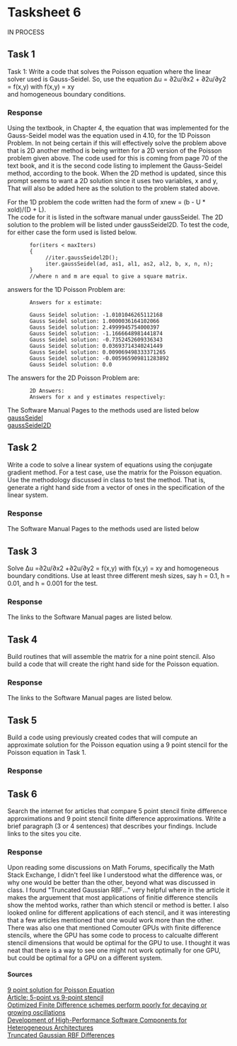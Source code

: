 # Tasksheet 6
 
 IN PROCESS
 
## Task 1
Task 1: Write a code that solves the Poisson equation where the linear solver used is Gauss-Seidel. So, use the equation
Δu = ∂2u/∂x2 + ∂2u/∂y2 = f(x,y) with f(x,y) = xy       
and homogeneous boundary conditions.

### Response
Using the textbook, in Chapter 4, the equation that was implemented for the Gauss-Seidel model was the equation used in 4.10, for the 1D Poisson Problem. In not being certain if this will effectively solve the problem above that is 2D another method is being written for a 2D version of the Poisson problem given above. The code used for this is coming from page 70 of the text book, and it is the second code listing to implement the Gauss-Seidel method, according to the book. When the 2D method is updated, since this prompt seems to want a 2D solution since it uses two variables, x and y, That will also be added here as the solution to the problem stated above.        
          
For the 1D problem the code written had the form of xnew = (b - U * xold)/(D + L).      
The code for it is listed in the software manual under gaussSeidel. The 2D solution to the problem will be listed under gaussSeidel2D. To test the code, for either case the form used is listed below.
           
           for(iters < maxIters)
           {
                //iter.gaussSeidel2D();
                iter.gaussSeidel(ad, as1, al1, as2, al2, b, x, n, n);
           }
           //where n and m are equal to give a square matrix.

answers for the 1D Poisson Problem are:
           
           Answers for x estimate:
           
           Gauss Seidel solution: -1.0101046265112168 
           Gauss Seidel solution: 1.0000036164102066 
           Gauss Seidel solution: 2.4999945754000397 
           Gauss Seidel solution: -1.1666648981441874 
           Gauss Seidel solution: -0.7352452609336343 
           Gauss Seidel solution: 0.03693714340241449 
           Gauss Seidel solution: 0.009069498333371265 
           Gauss Seidel solution: -0.005965909811283892 
           Gauss Seidel solution: 0.0 
           

The answers for the 2D Poisson Problem are:
           
           2D Answers:
           Answers for x and y estimates respectively:
           
           
           
           

        
The Software Manual Pages to the methods used are listed below           
[gaussSeidel]()            
[gaussSeidel2D]()

## Task 2
Write a code to solve a linear system of equations using the conjugate gradient method. For a test case, use the matrix for the Poisson equation. Use the methodology discussed in class to test the method. That is, generate a right hand side from a vector of ones in the specification of the linear system.

### Response
    

The Software Manual Pages to the methods used are listed below           
[]()
[]()
[]()

## Task 3
Solve Δu =∂2u/∂x2 +∂2u/∂y2 = f(x,y) with f(x,y) = xy and homogeneous boundary conditions. Use at least three different mesh sizes, say h = 0.1, h = 0.01, and h = 0.001 for the test.
### Response   

    
The links to the Software Manual pages are listed below.        
[]()
[]()
[]()

## Task 4
Build routines that will assemble the matrix for a nine point stencil. Also build a code that will create the right hand side for the Poisson equation.

### Response


The links to the Software Manual pages are listed below.        
[]()
[]()
[]()

## Task 5
Build a code using previously created codes that will compute an approximate solution for the Poisson equation using a 9 point stencil for the Poisson equation in Task 1.

### Response



## Task 6
Search the internet for articles that compare 5 point stencil finite difference approximations and 9 point stencil finite difference approximations. Write a brief paragraph (3 or 4 sentences) that describes your findings. Include links to the sites you cite.

### Response
Upon reading some discussions on Math Forums, specifically the Math Stack Exchange, I didn't feel like I understood what the difference was, or why one would be better than the other, beyond what was discussed in class. I found "Truncated Gaussian RBF..." very helpful where in the article it makes the arguement that most applications of finitie difference stencils show the mehtod works, rather than which stencil or method is better. I also looked online for different applications of each stencil, and it was interesting that a few articles mentioned that one would work more than the other. There was also one that mentioned Comouter GPUs with finite difference stencils, where the GPU has some code to process to calcualte different stencil dimensions that would be optimal for the GPU to use. I thought it was neat that there is a way to see one might not work optimally for one GPU, but could be optimal for a GPU on a different system. 

#### Sources
[9 point solution for Poisson Equation](https://pdf.sciencedirectassets.com/271503/1-s2.0-S0898122199X00010/1-s2.0-0898122175900358/main.pdf?X-Amz-Security-Token=IQoJb3JpZ2luX2VjEFQaCXVzLWVhc3QtMSJHMEUCICrlQjEWON2asLY%2FbTZLKRE2IU7JlvNEL3K70iDG4emiAiEAwRguXVHV2DqoV%2B12HPrNV7utLZZgS8DdAdDOik2m3rEqtAMITRACGgwwNTkwMDM1NDY4NjUiDBFNrcRbB2lJcSQ1hSqRA413n9TOlfoZLImy8%2FywZe7ScwMRaFuNZX7hmxdl3JDhtmsgyoo5%2FWvOTtMnMBjvGnNnAaPhhQL9%2FCaIZm3VewU84P0kdDRp7XcmxUyFZHUftTiv0IjEyxRYkPZ5wCaZkEIIQ1CjeLXWBwBDWb2Y%2FKVzNEQSZBG0JPRLCRuDQsZrYkAiTVDehV5Hxw%2FGPYpxlCl8TtW9nldiAEN32rb5pcUJamzs58U0HPzCYEYdaeaGAvOGwpEuuHV2bGJFIxy7VNIbox3nB6M%2B2YZkKztYaaPWNfCOH7CFqvcmHdfDVATjSzujAnKqmsFssrH5JLvW4tYTTAE31kMqg9ePdWXUaIqcg4FLfX2gPx%2BszlQKIn20dzJFn9AdfOzTcvfcZCw%2FyaoN7q%2FCtMtUEhnhR00BCo%2FK72T7IQyEecT9PXfLilJeDe%2B0DhapGjggYlZIfyqI1eNoy0Mj2vuDoFfhtuwyNVvVw01tC0HSEwz%2B%2FMNlmZv75BwSTqb27jw%2FVxDRXbkBQIILxNpZ0wZ8nGkBeak5u3PtMIum5PMFOusBtZQwuP7bATTAQsNpI2MhxnnmDR4VnLUcPjmFGNayWBLon75lyIEm6Bl%2FThHbPFQJVcLmx3xEwIum9VRGXVXWt3ID6r8M7UVBh%2FbVvPQUBkKb%2BM1l5ESOHK1kD89ryjdKUk5ZMg1eKqWIrcwWVI%2BLcZGFRqnVmM4UEn57wD2WKFugUOunZnaSUrFWCljLBYtIgNjmzjfNMw5KXqE3%2BP9LXyluIbK33lMI6coXsyhdu2xuTcIrkOgjblj%2BnW94Gte28pdzJ4YMFKD1tnXuWsXbUleAiifnVjdqR9lO4E0K6j57Tk%2BCJNrLxbP0dw%3D%3D&X-Amz-Algorithm=AWS4-HMAC-SHA256&X-Amz-Date=20200323T205939Z&X-Amz-SignedHeaders=host&X-Amz-Expires=300&X-Amz-Credential=ASIAQ3PHCVTYZMUP37MC%2F20200323%2Fus-east-1%2Fs3%2Faws4_request&X-Amz-Signature=c64455f5da300b1a87de2ad450ceedb73c78fea8ee052531b2b52d4ea3b4601d&hash=1a1d76b361105fe780f038106a845f4b61eb4d6c9c053b025987025192d6d55b&host=68042c943591013ac2b2430a89b270f6af2c76d8dfd086a07176afe7c76c2c61&pii=0898122175900358&tid=spdf-ac8e352a-0696-424d-a63c-6d975070d1f7&sid=0a0bb9e19043614613199784585c4ff71710gxrqa&type=client)        
[Article: 5-point vs 9-point stencil](https://www.researchgate.net/figure/Five-point-versus-nine-point-stencils_fig5_258391173)        
[Optimized Finite Difference schemes perform poorly for decaying or growing oscillations](http://homepages.warwick.ac.uk/staff/E.J.Brambley/files/brambley-2016-jcp.pdf)        
[Development of High-Performance Software Components for Heterogeneous Architectures](https://www.researchgate.net/publication/259188042_Development_of_High-Performance_Software_Components_for_Heterogeneous_Architectures)             
[Truncated Gaussian RBF Differences](http://citeseerx.ist.psu.edu/viewdoc/download?doi=10.1.1.498.7683&rep=rep1&type=pdf)

